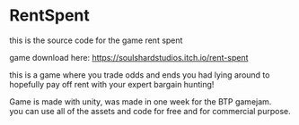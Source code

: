 # RentSpent
this is the source code for the game rent spent       
           
game download here: https://soulshardstudios.itch.io/rent-spent          
                
this is a game where you trade odds and ends you had lying around to             
hopefully pay off rent with your expert bargain hunting!                
                  
Game is made with unity, was made in one week for the BTP gamejam.           
you can use all of the assets and code for free and for commercial purpose.
